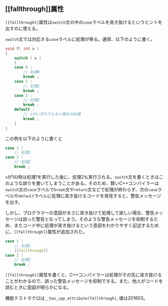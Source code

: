 ## [[fallthrough]]属性

`[[fallthrough]]`属性は`switch`文の中の`case`ラベルを突き抜けるというヒントを出すのに使える。

`switch`文では対応する`case`ラベルに処理が移る。通常、以下のように書く。


~~~cpp
void f( int x )
{
    switch ( x )
    {
    case 0 :
        // 処理0
        break ;
    case 1 :
        // 処理1
        break ;
    case 2 :
        // 処理2
        break ;
    default :
        // xがいずれでもない場合の処理
        break ;
    }
}
~~~

この例を以下のように書くと

~~~c++
case 1 :
    // 処理1
case 2 :
    // 処理2
    break ;
~~~


`x`が1の時は処理1を実行した後に、処理2も実行される。`switch`文を書くときはこのような誤りを書いてしまうことがある。そのため、賢いC++コンパイラーは`switch`文の`case`ラベルで`break`文や`return`文などで処理が終わらず、次の`case`ラベルや`default`ラベルに処理に突き抜けるコードを発見すると、警告メッセージを出す。


しかし、プログラマーの意図がまさに突き抜けて処理して欲しい場合、警告メッセージは誤った警告となってしまう。そのような警告メッセージを抑制するため、またコード中に処理が突き抜けるという意図をわかりやすく記述するために、`[[fallthrough]]`属性が追加された。

~~~c++
case 1 :
    // 処理1
    [[fallthrough]]
case 2 :
    // 処理2
    break ;
~~~

`[[fallthrough]]`属性を書くと、C++コンパイラーは処理がその先に突き抜けることがわかるので、誤った警告メッセージを抑制できる。また、他人がコードを読むときに意図が明らかになる。


機能テストマクロは`__has_cpp_attribute(fallthrough)`, 値は201603。
